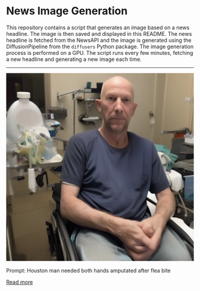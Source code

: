 # News Image Generation
This repository contains a script that generates an image based on a news headline. The image is then saved and displayed in this README.
The news headline is fetched from the NewsAPI and the image is generated using the DiffusionPipeline from the `diffusers` Python package. The image generation process is performed on a GPU.
The script runs every few minutes, fetching a new headline and generating a new image each time.

---

![Generated Image](image.png)

Prompt: Houston man needed both hands amputated after flea bite

[Read more](https://www.chron.com/news/houston-texas/article/flea-bite-houston-texas-typhus-18254050.php)